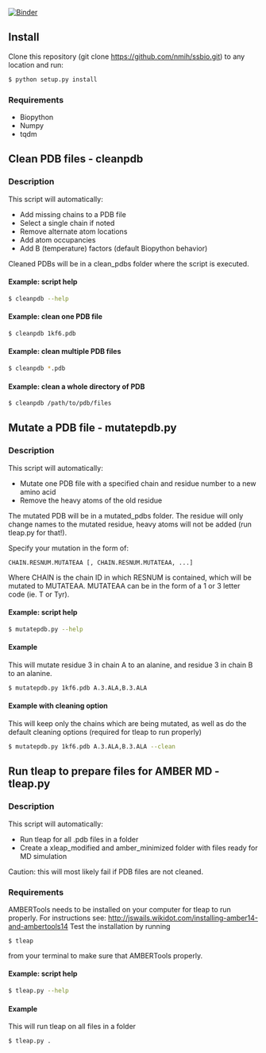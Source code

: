[![Binder](http://mybinder.org/badge.svg)](http://mybinder.org/repo/nmih/ssbio)

## Install
Clone this repository (git clone https://github.com/nmih/ssbio.git) to any location and run:
```bash
$ python setup.py install
```
### Requirements
* Biopython
* Numpy
* tqdm

## Clean PDB files - cleanpdb
### Description
This script will automatically:

* Add missing chains to a PDB file
* Select a single chain if noted
* Remove alternate atom locations
* Add atom occupancies
* Add B (temperature) factors (default Biopython behavior)

Cleaned PDBs will be in a clean_pdbs folder where the script is executed.
#### Example: script help
```bash
$ cleanpdb --help
```
#### Example: clean one PDB file
```bash
$ cleanpdb 1kf6.pdb
```
#### Example: clean multiple PDB files
```bash
$ cleanpdb *.pdb
```
#### Example: clean a whole directory of PDB
```bash
$ cleanpdb /path/to/pdb/files
```

## Mutate a PDB file - mutatepdb.py
### Description
This script will automatically:

* Mutate one PDB file with a specified chain and residue number to a new amino acid
* Remove the heavy atoms of the old residue

The mutated PDB will be in a mutated_pdbs folder. The residue will only change names to the mutated residue, heavy atoms will not be added (run tleap.py for that!).

Specify your mutation in the form of:
```
CHAIN.RESNUM.MUTATEAA [, CHAIN.RESNUM.MUTATEAA, ...]
```
Where CHAIN is the chain ID in which RESNUM is contained, which will be mutated to MUTATEAA. MUTATEAA can be in the form of a 1 or 3 letter code (ie. T or Tyr).
#### Example: script help
```bash
$ mutatepdb.py --help
```
#### Example
This will mutate residue 3 in chain A to an alanine, and residue 3 in chain B to an alanine.
```bash
$ mutatepdb.py 1kf6.pdb A.3.ALA,B.3.ALA
```
#### Example with cleaning option
This will keep only the chains which are being mutated, as well as do the default cleaning options (required for tleap to run properly)
```bash
$ mutatepdb.py 1kf6.pdb A.3.ALA,B.3.ALA --clean
```

## Run tleap to prepare files for AMBER MD - tleap.py
### Description
This script will automatically:

* Run tleap for all .pdb files in a folder
* Create a xleap_modified and amber_minimized folder with files ready for MD simulation

Caution: this will most likely fail if PDB files are not cleaned.
### Requirements
AMBERTools needs to be installed on your computer for tleap to run properly. For instructions see: http://jswails.wikidot.com/installing-amber14-and-ambertools14
Test the installation by running
```
$ tleap
```
from your terminal to make sure that AMBERTools properly.
#### Example: script help
```bash
$ tleap.py --help
```
#### Example
This will run tleap on all files in a folder
```bash
$ tleap.py .
```